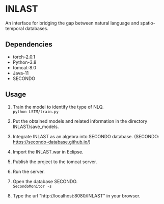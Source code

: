 # INLAST
An interface for bridging the gap between natural language and spatio-temporal databases.
## Dependencies
   * torch-2.0.1 
   * Python-3.8
   * tomcat-8.0
   * Java-11
   * SECONDO
## Usage
1. Train the model to identify the type of NLQ.  
  `python LSTM/train.py`

3. Put the obtained models and related information in the directory INLAST/save_models.
   
4. Integrate INLAST as an algebra into SECONDO database. (SECONDO: https://secondo-database.github.io/)
   
5. Import the INLAST.war in Eclipse.
   
6. Publish the project to the tomcat server.  
   
8. Run the server.  
   
9. Open the database SECONDO.  
  `SecondoMonitor -s`

10. Type the url "http://localhost:8080/INLAST" in your browser.

